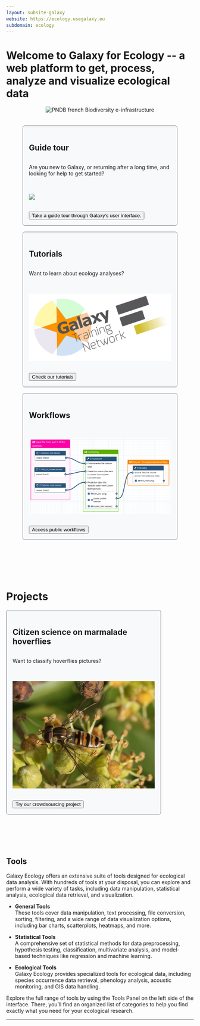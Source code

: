 ```yaml
---
layout: subsite-galaxy
website: https://ecology.usegalaxy.eu
subdomain: ecology
---
```


# Welcome to **Galaxy for Ecology** -- a web platform to get, process, analyze and visualize ecological data

<center><img src="./assets/media//Galaxy-E-concarneau-team-2018-logo.gif" height="225px" alt="PNDB french Biodiversity e-infrastructure"/></center>
<br><br>

<div style="display:flex; gap:1rem; flex-wrap:wrap; justify-content:center; align-items:stretch;">

  <!-- CARD 1 -->
  <div style="flex:1 1 24rem; max-width:26rem; border:1px solid #6c757d; background:#f8f9fa; padding:1rem; border-radius:6px; box-sizing:border-box; display:flex; flex-direction:column;">
    <div class="card border-secondary bg-light mb-1 mx-1" style="display:flex; flex-direction:column; height:100%;">
      <div class="card-body" style="display:flex; flex-direction:column; flex:1;">
        <h2 class="card-title text-dark">Guide tour</h2>
        <p class="card-text">Are you new to Galaxy, or returning after a long time, and looking for help to get started?</p>
        <img src="./assets/media/galaxy-eu.svg" style="max-width:100%; height:auto; margin:2rem 0;" />
        <div class="text-center" style="margin-top:auto;">
          <a href="https://ecology.usegalaxy.eu/tours/core.galaxy_ui" target="_blank">
            <button type="button" class="btn btn-primary btn-lg"
                    style="white-space:normal; max-width:100%; display:inline-block;">
              Take a guide tour through Galaxy’s user interface.
            </button>
          </a>
        </div>
      </div>
    </div>
  </div>

  <!-- CARD 2 -->
  <div style="flex:1 1 24rem; max-width:26rem; border:1px solid #6c757d; background:#f8f9fa; padding:1rem; border-radius:6px; box-sizing:border-box; display:flex; flex-direction:column;">
    <div class="card border-secondary bg-light mb-1 mx-1" style="display:flex; flex-direction:column; height:100%;">
      <div class="card-body" style="display:flex; flex-direction:column; flex:1;">
        <h2 class="card-title text-dark">Tutorials</h2>
        <p class="card-text">Want to learn about ecology analyses?</p>
        <img src="./assets/media/gtn_logo.png" style="max-width:100%; height:auto; margin:2rem 0;" />
        <div class="text-center" style="margin-top:auto;">
          <a href="https://training.galaxyproject.org/training-material/topics/ecology/" class="show-iframe" data-target="displayhere">
            <button type="button" class="btn btn-primary btn-lg"
                    style="white-space:normal; max-width:100%; display:inline-block;">
              Check our tutorials
            </button>
          </a>
        </div>
      </div>
    </div>
  </div>

  <!-- CARD 3 -->
  <div style="flex:1 1 24rem; max-width:26rem; border:1px solid #6c757d; background:#f8f9fa; padding:1rem; border-radius:6px; box-sizing:border-box; display:flex; flex-direction:column;">
    <div class="card border-secondary bg-light mb-1 mx-1" style="display:flex; flex-direction:column; height:100%;">
      <div class="card-body" style="display:flex; flex-direction:column; flex:1;">
        <h2 class="card-title text-dark">Workflows</h2>
        <img src="./assets/media/workflow3.png" style="max-width:100%; height:auto; margin:2rem 0;" />
        <div class="text-center" style="margin-top:auto;">
          <a href="https://ecology.usegalaxy.eu/workflows/list_published" target="_blank">
            <button type="button" class="btn btn-primary btn-lg"
                    style="white-space:normal; max-width:100%; display:inline-block;">
              Access public workflows
            </button>
          </a>
        </div>
      </div>
    </div>
  </div>

</div>


<br><br>
<iframe id="displayhere" frameborder="0" style="display:none;" width="100%" height="700"></iframe>
<br><br>

# Projects

<div style="display:flex; gap:1rem; flex-wrap:wrap; margin-bottom:1rem; align-items:stretch;">

  <div style="flex:1 1 24rem; max-width:26rem; border:1px solid #6c757d; background:#f8f9fa; padding:1rem; border-radius:6px; box-sizing:border-box; display:flex; flex-direction:column;">
    <div class="card border-secondary bg-light mb-1 mx-1" style="display:flex; flex-direction:column; height:100%;">
      <div class="card-body" style="display:flex; flex-direction:column; flex:1;">
        <h2 class="card-title text-dark">Citizen science on marmalade hoverflies</h2>
        <p class="card-text">Want to classify hoverflies pictures?</p>
        <img src="./assets/media/Example_image_task.jpg" 
             style="max-width:100%; height:auto; margin:2rem 0;" />
        <div class="text-center" style="margin-top:auto;">
          <a href="https://usegalaxy.eu/gapars-experiment/" 
             class="show-iframe" data-target="displayhere2">
            <button type="button" class="btn btn-primary btn-lg"
                    style="white-space:normal; max-width:100%; display:inline-block;">
              Try our crowdsourcing project
            </button>
          </a>
        </div>
      </div>
    </div>
  </div>

</div>
<br><br>
<iframe id="displayhere2" frameborder="0" style="display:none;" width="100%" height="700"></iframe>
<br><br>

## Tools

Galaxy Ecology offers an extensive suite of tools designed for ecological data analysis. With hundreds of tools at your disposal, you can explore and perform a wide variety of tasks, including data manipulation, statistical analysis, ecological data retrieval, and visualization.

- **General Tools**   
These tools cover data manipulation, text processing, file conversion, sorting, filtering, and a wide range of data visualization options, including bar charts, scatterplots, heatmaps, and more.

- **Statistical Tools**  
A comprehensive set of statistical methods for data preprocessing, hypothesis testing, classification, multivariate analysis, and model-based techniques like regression and machine learning.

- **Ecological Tools**  
Galaxy Ecology provides specialized tools for ecological data, including species occurrence data retrieval, phenology analysis, acoustic monitoring, and GIS data handling.

Explore the full range of tools by using the Tools Panel on the left side of the interface. There, you’ll find an organized list of categories to help you find exactly what you need for your ecological research.

---

<script>
    document.addEventListener('DOMContentLoaded', function() {
        // Retrieve all links that trigger the display of the iframe
        const links = document.querySelectorAll('.show-iframe');
        
        links.forEach(link => {
            link.addEventListener('click', function(e) {
                e.preventDefault();// Prevent default behavior (navigate to another link)
                
                // Retrieve the target URL
                const targetUrl = link.getAttribute('href');
                
                // Hide all iframes
                const iframes = document.querySelectorAll('iframe');
                iframes.forEach(iframe => iframe.style.display = 'none');
                
                // Display the iframe corresponding to the clicked link
                const targetId = link.getAttribute('data-target');
                const targetIframe = document.getElementById(targetId);
                if (targetIframe) {
                    // Update the URL of the iframe with the target link
                    targetIframe.src = targetUrl;  // <-- Insert link into iframe
                    targetIframe.style.display = 'block';
                }
            });
        });
    });
</script>